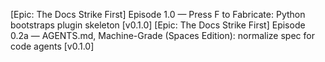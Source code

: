 [Epic: The Docs Strike First] Episode 1.0 — Press F to Fabricate: Python bootstraps plugin skeleton [v0.1.0]
[Epic: The Docs Strike First] Episode 0.2a — AGENTS.md, Machine-Grade (Spaces Edition): normalize spec for code agents [v0.1.0]
